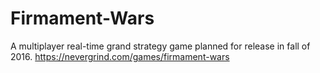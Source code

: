 # Firmament-Wars
A multiplayer real-time grand strategy game planned for release in fall of 2016.
https://nevergrind.com/games/firmament-wars

